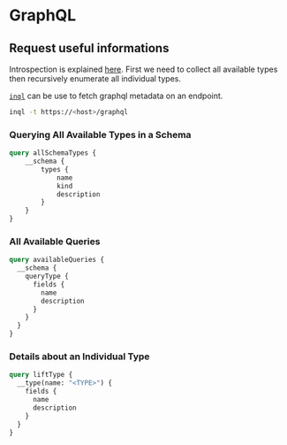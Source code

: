 GraphQL
=======

## Request useful informations
Introspection is explained [here](https://graphql.org/learn/introspection/).
First we need to collect all available types then recursively enumerate all
individual types.

[`inql`](https://github.com/doyensec/inql) can be use to fetch graphql metadata
on an endpoint.

```bash
inql -t https://<host>/graphql
```


### Querying All Available Types in a Schema
```graphql
query allSchemaTypes {
    __schema {
        types {
            name
            kind
            description
        }
    }
}
```

### All Available Queries
```graphql
query availableQueries {
  __schema {
    queryType {
      fields {
        name
        description
      }
    }
  }
}
```

### Details about an Individual Type
```graphql
query liftType {
  __type(name: "<TYPE>") {
    fields {
      name
      description
    }
  }
}
```
